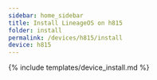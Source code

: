 ```yaml
---
sidebar: home_sidebar
title: Install LineageOS on h815
folder: install
permalink: /devices/h815/install
device: h815
---
```

{% include templates/device_install.md %}
